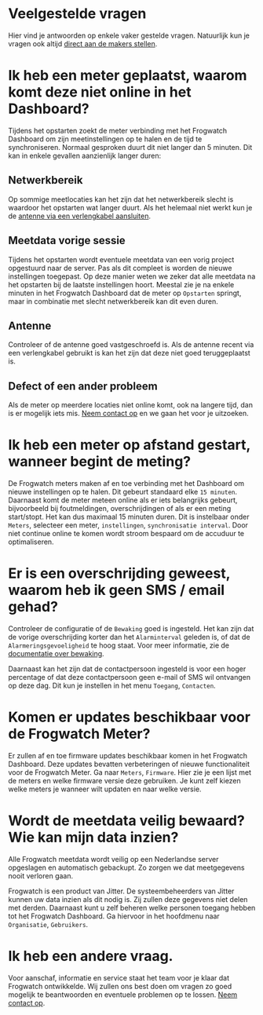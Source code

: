 # Veelgestelde vragen

Hier vind je antwoorden op enkele vaker gestelde vragen. Natuurlijk kun je vragen ook altijd [direct aan de makers stellen](https://www.frog.watch/contact/).



# Ik heb een meter geplaatst, waarom komt deze niet online in het Dashboard?

Tijdens het opstarten zoekt de meter verbinding met het Frogwatch Dashboard om zijn meetinstellingen op te halen en de tijd te synchroniseren. Normaal gesproken duurt dit niet langer dan 5 minuten. Dit kan in enkele gevallen aanzienlijk langer duren:

## Netwerkbereik

Op sommige meetlocaties kan het zijn dat het netwerkbereik slecht is waardoor het opstarten wat langer duurt. Als het helemaal niet werkt kun je de [antenne via een verlengkabel aansluiten](#sma-connector-externe-antenne).

## Meetdata vorige sessie

Tijdens het opstarten wordt eventuele meetdata van een vorig project opgestuurd naar de server. Pas als dit compleet is worden de nieuwe instellingen toegepast. Op deze manier weten we zeker dat alle meetdata na het opstarten bij de laatste instellingen hoort. Meestal zie je na enkele minuten in het Frogwatch Dashboard dat de meter op `Opstarten` springt, maar in combinatie met slecht netwerkbereik kan dit even duren.

## Antenne

Controleer of de antenne goed vastgeschroefd is. Als de antenne recent via een verlengkabel gebruikt is kan het zijn dat deze niet goed teruggeplaatst is.

## Defect of een ander probleem

Als de meter op meerdere locaties niet online komt, ook na langere tijd, dan is er mogelijk iets mis. [Neem contact op](https://www.frog.watch/contact/) en we gaan het voor je uitzoeken.



# Ik heb een meter op afstand gestart, wanneer begint de meting?

De Frogwatch meters maken af en toe verbinding met het Dashboard om nieuwe instellingen op te halen. Dit gebeurt standaard elke `15 minuten`. Daarnaast komt de meter meteen online als er iets belangrijks gebeurt, bijvoorbeeld bij foutmeldingen, overschrijdingen of als er een meting start/stopt. Het kan dus maximaal 15 minuten duren. Dit is instelbaar onder `Meters`, selecteer een meter, `instellingen`, `synchronisatie interval`. Door niet continue online te komen wordt stroom bespaard om de accuduur te optimaliseren.



# Er is een overschrijding geweest, waarom heb ik geen SMS / email gehad?

Controleer de configuratie of de `Bewaking` goed is ingesteld. Het kan zijn dat de vorige overschrijding korter dan het `Alarminterval` geleden is, of dat de `Alarmeringsgevoeligheid` te hoog staat. Voor meer informatie, zie de [documentatie over bewaking](dashboard/#bewaking).

Daarnaast kan het zijn dat de contactpersoon ingesteld is voor een hoger percentage of dat deze contactpersoon geen e-mail of SMS wil ontvangen op deze dag. Dit kun je instellen in het menu `Toegang`, `Contacten`.



# Komen er updates beschikbaar voor de Frogwatch Meter?

Er zullen af en toe firmware updates beschikbaar komen in het Frogwatch Dashboard.
Deze updates bevatten verbeteringen of nieuwe functionaliteit voor de Frogwatch Meter.
Ga naar `Meters`, `Firmware`. Hier zie je een lijst met de meters en welke firmware versie deze gebruiken. Je kunt zelf kiezen welke meters je wanneer wilt updaten en naar welke versie.



# Wordt de meetdata veilig bewaard? Wie kan mijn data inzien?

Alle Frogwatch meetdata wordt veilig op een Nederlandse server opgeslagen en automatisch gebackupt. Zo zorgen we dat meetgegevens nooit verloren gaan.

Frogwatch is een product van Jitter. De systeembeheerders van Jitter kunnen uw data inzien als dit nodig is. Zij zullen deze gegevens niet delen met derden. Daarnaast kunt u zelf beheren welke personen toegang hebben tot het Frogwatch Dashboard. Ga hiervoor in het hoofdmenu naar `Organisatie`, `Gebruikers`.



# Ik heb een andere vraag.

Voor aanschaf, informatie en service staat het team voor je klaar dat Frogwatch ontwikkelde. Wij zullen ons best doen om vragen zo goed mogelijk te beantwoorden en eventuele problemen op te lossen. [Neem contact op](https://www.frog.watch/contact/).